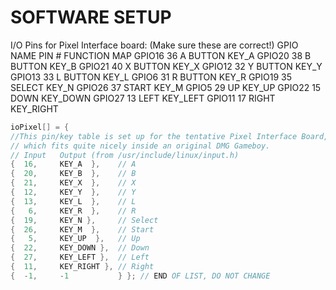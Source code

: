 SOFTWARE SETUP
==========
I/O Pins for Pixel Interface board:
(Make sure these are correct!)
GPIO NAME         PIN #               FUNCTION          MAP
GPIO16               36               A BUTTON          KEY_A
GPIO20               38               B BUTTON          KEY_B
GPIO21               40               X BUTTON          KEY_X
GPIO12               32               Y BUTTON          KEY_Y
GPIO13               33               L BUTTON          KEY_L
GPIO6                31               R BUTTON          KEY_R
GPIO19               35               SELECT            KEY_N
GPIO26               37               START             KEY_M
GPIO5                29               UP                KEY_UP
GPIO22               15               DOWN              KEY_DOWN
GPIO27               13               LEFT              KEY_LEFT
GPIO11               17               RIGHT             KEY_RIGHT

```C
ioPixel[] = {
//This pin/key table is set up for the tentative Pixel Interface Board,
// which fits quite nicely inside an original DMG Gameboy.
// Input   Output (from /usr/include/linux/input.h)
{  16,     KEY_A  },    // A
{  20,     KEY_B  },    // B
{  21,     KEY_X  },    // X
{  12,     KEY_Y  },    // Y
{  13,     KEY_L  },    // L
{   6,     KEY_R  },    // R
{  19,     KEY_N },     // Select
{  26,     KEY_M  },    // Start
{   5,     KEY_UP  },   // Up
{  22,     KEY_DOWN },  // Down
{  27,     KEY_LEFT },  // Left
{  11,     KEY_RIGHT }, // Right
{  -1,     -1           } }; // END OF LIST, DO NOT CHANGE
```
